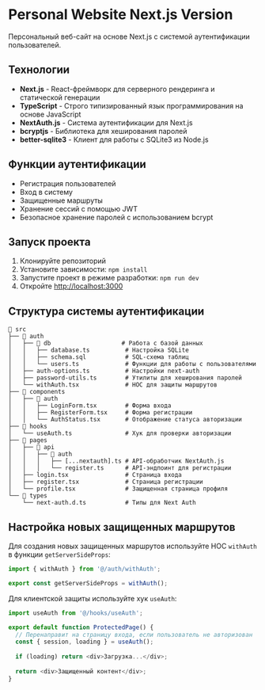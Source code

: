 # Personal Website Next.js Version

Персональный веб-сайт на основе Next.js с системой аутентификации пользователей.

## Технологии

- **Next.js** - React-фреймворк для серверного рендеринга и статической генерации
- **TypeScript** - Строго типизированный язык программирования на основе JavaScript
- **NextAuth.js** - Система аутентификации для Next.js
- **bcryptjs** - Библиотека для хеширования паролей
- **better-sqlite3** - Клиент для работы с SQLite3 из Node.js

## Функции аутентификации

- Регистрация пользователей
- Вход в систему
- Защищенные маршруты
- Хранение сессий с помощью JWT
- Безопасное хранение паролей с использованием bcrypt

## Запуск проекта

1. Клонируйте репозиторий
2. Установите зависимости: `npm install`
3. Запустите проект в режиме разработки: `npm run dev`
4. Откройте [http://localhost:3000](http://localhost:3000)

## Структура системы аутентификации

```
📁 src
├── 📁 auth
│   ├── 📁 db                    # Работа с базой данных
│   │   ├── database.ts          # Настройка SQLite
│   │   ├── schema.sql           # SQL-схема таблиц
│   │   └── users.ts             # Функции для работы с пользователями
│   ├── auth-options.ts          # Настройки next-auth
│   ├── password-utils.ts        # Утилиты для хеширования паролей
│   └── withAuth.tsx             # HOC для защиты маршрутов
├── 📁 components
│   ├── 📁 auth
│   │   ├── LoginForm.tsx        # Форма входа
│   │   ├── RegisterForm.tsx     # Форма регистрации
│   │   └── AuthStatus.tsx       # Отображение статуса авторизации
├── 📁 hooks
│   └── useAuth.ts               # Хук для проверки авторизации
├── 📁 pages
│   ├── 📁 api
│   │   ├── 📁 auth
│   │   │   ├── [...nextauth].ts # API-обработчик NextAuth.js
│   │   │   └── register.ts      # API-эндпоинт для регистрации
│   ├── login.tsx                # Страница входа
│   ├── register.tsx             # Страница регистрации
│   └── profile.tsx              # Защищенная страница профиля
└── 📁 types
    └── next-auth.d.ts           # Типы для Next Auth
```

## Настройка новых защищенных маршрутов

Для создания новых защищенных маршрутов используйте HOC `withAuth` в функции `getServerSideProps`:

```typescript
import { withAuth } from '@/auth/withAuth';

export const getServerSideProps = withAuth();
```

Для клиентской защиты используйте хук `useAuth`:

```typescript
import useAuth from '@/hooks/useAuth';

export default function ProtectedPage() {
  // Перенаправит на страницу входа, если пользователь не авторизован
  const { session, loading } = useAuth();
  
  if (loading) return <div>Загрузка...</div>;
  
  return <div>Защищенный контент</div>;
}
```
